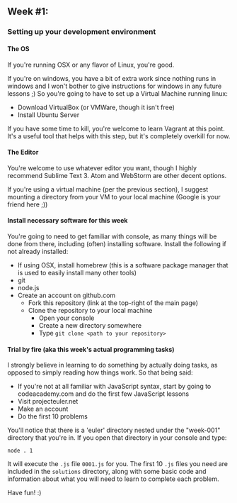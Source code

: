 ## Week #1:

### Setting up your development environment

#### The OS

If you're running OSX or any flavor of Linux, you're good.

If you're on windows, you have a bit of extra work since nothing runs in windows and I won't bother to give instructions for windows in any future lessons ;)  So you're going to have to set up a Virtual Machine running linux:
  - Download VirtualBox (or VMWare, though it isn't free)
  - Install Ubuntu Server

If you have some time to kill, you're welcome to learn Vagrant at this point.  It's a useful tool that helps with this step, but it's completely overkill for now.

#### The Editor

You're welcome to use whatever editor you want, though I highly recommend Sublime Text 3.  Atom and WebStorm are other decent options.

If you're using a virtual machine (per the previous section), I suggest mounting a directory from your VM to your local machine (Google is your friend here ;))

#### Install necessary software for this week

You're going to need to get familiar with console, as many things will be done from there, including (often) installing software.  Install the following if not already installed:

- If using OSX, install homebrew (this is a software package manager that is used to easily install many other tools)
- git
- node.js
- Create an account on github.com
  - Fork this repository (link at the top-right of the main page)
  - Clone the repository to your local machine
    - Open your console
    - Create a new directory somewhere
    - Type `git clone <path to your repository>`

#### Trial by fire (aka this week's actual programming tasks)

I strongly believe in learning to do something by actually doing tasks, as opposed to simply reading how things work.  So that being said:

- If you're not at all familiar with JavaScript syntax, start by going to codeacademy.com and do the first few JavaScript lessons
- Visit projecteuler.net
- Make an account
- Do the first 10 problems

You'll notice that there is a 'euler' directory nested under the "week-001" directory that you're in.  If you open that directory in your console and type:

    node . 1

It will execute the `.js` file `0001.js` for you.  The first 10 `.js` files you need are included in the `solutions` directory, along with some basic code and information about what you will need to learn to complete each problem.

Have fun!  :)